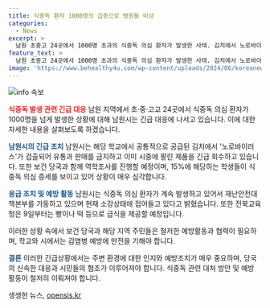 ```yaml
---
title: 식중독 환자 1000명의 급증으로 병원들 비상
categories:
  - News
excerpt: >
  남원 초중고 24곳에서 1000명 초과의 식중독 의심 환자가 발생한 사태. 김치에서 노로바이러스 검출로 유행 초래. 유통 금지 및 제품 회수 등 대응 조치 진행 중. 현재 의심 환자 수 감소하는 추세지만 주의 필요. 관련 학교들은 재량 휴업 및 기말고사 연기 조치. 전북교육청은 급식 대체 식품으로 떡이나 빵을 공급할 예정. (148자)
feature_text: >
  남원 초중고 24곳에서 1000명 초과의 식중독 의심 환자가 발생한 사태. 김치에서 노로바이러스 검출로 유행 초래. 유통 금지 및 제품 회수 등 대응 조치 진행 중. 현재 의심 환자 수 감소하는 추세지만 주의 필요. 관련 학교들은 재량 휴업 및 기말고사 연기 조치. 전북교육청은 급식 대체 식품으로 떡이나 빵을 공급할 예정. (148자)
image: 'https://www.behealthy4u.com/wp-content/uploads/2024/06/koreanews.jpg'
---
```


<p><img src="https://www.behealthy4u.com/wp-content/uploads/2024/06/koreanews.jpg" alt="info 속보" /></p>

<p><b><span style="color: #ee2323;">식중독 발생 관련 긴급 대응</span></b>
남원 지역에서 초·중·고교 24곳에서 식중독 의심 환자가 1000명을 넘게 발생한 상황에 대해 남원시는 긴급 대응에 나서고 있습니다. 이에 대한 자세한 내용을 살펴보도록 하겠습니다.</p>

<p><b><span style="color: #1a5490;">남원시의 긴급 조치</span></b>
남원시는 해당 학교에서 공통적으로 공급된 김치에서 '노로바이러스'가 검출되어 유통과 판매를 금지하고 이미 시중에 팔린 제품을 긴급 회수하고 있습니다. 또한 보건 당국과 함께 역학조사를 진행할 예정이며, 15%에 해당하는 학생들이 식중독 의심 증세를 보이고 있어 상황이 매우 심각합니다.</p>

<p><b><span style="color: #1a5490;">응급 조치 및 예방 활동</span></b>
남원시는 식중독 의심 환자가 계속 발생하고 있어서 재난안전대책본부를 가동하고 있으며 현재 소강상태에 접어들고 있다고 밝혔습니다. 또한 전북교육청은 9일부터는 빵이나 떡 등으로 급식을 제공할 예정입니다. </p>

<p>이러한 상황 속에서 보건 당국과 해당 지역 주민들은 철저한 예방활동과 협력이 필요하며, 학교와 시에서는 감염병 예방에 만전을 기해야 합니다.</p>

<p><b><span style="color: #1a5490;">결론</span></b>
이러한 긴급상황에서는 주변 환경에 대한 인지와 예방조치가 매우 중요하며, 당국의 신속한 대응과 시민들의 협조가 이루어져야 합니다. 식중독 관련 대처 방안 및 예방 활동이 철저히 이뤄져야 합니다.</p>
생생한 뉴스, <a href="https://opensis.kr" rel="dofollow">opensis.kr</a>


